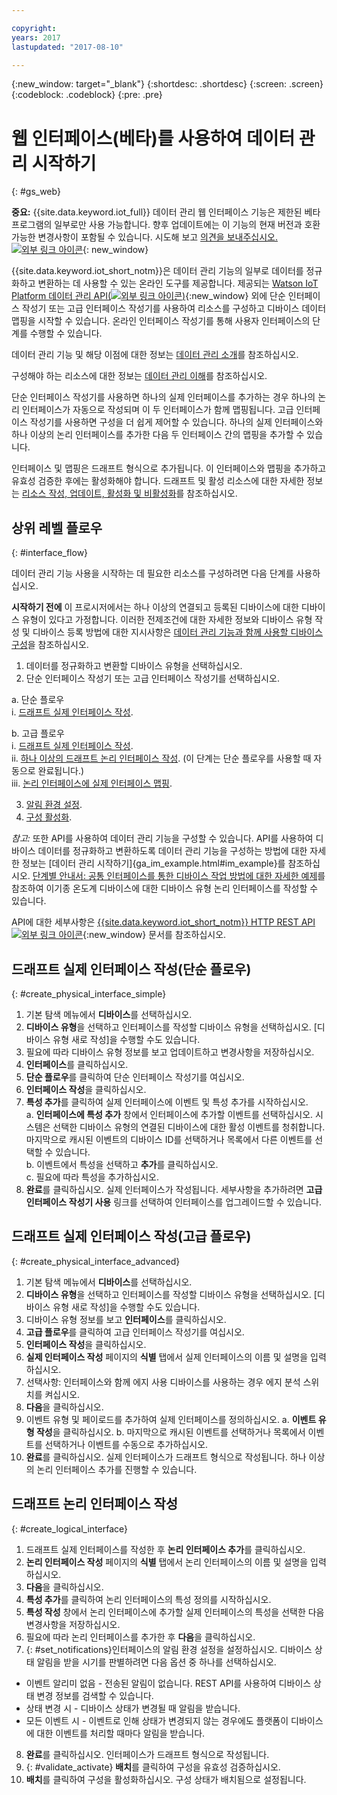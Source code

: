 ```yaml
---

copyright:
years: 2017
lastupdated: "2017-08-10"

---
```


{:new_window: target="\_blank"}
{:shortdesc: .shortdesc}
{:screen: .screen}
{:codeblock: .codeblock}
{:pre: .pre}

# 웹 인터페이스(베타)를 사용하여 데이터 관리 시작하기
{: #gs_web}

**중요:** {{site.data.keyword.iot_full}} 데이터 관리 웹 인터페이스 기능은 제한된 베타 프로그램의 일부로만 사용 가능합니다. 향후 업데이트에는 이 기능의 현재 버전과 호환 가능한 변경사항이 포함될 수 있습니다. 시도해 보고 [의견을 보내주십시오. ![외부 링크 아이콘](../../../icons/launch-glyph.svg)](https://developer.ibm.com/answers/smart-spaces/17/internet-of-things.html){: new_window}

{{site.data.keyword.iot_short_notm}}은 데이터 관리 기능의 일부로 데이터를 정규화하고 변환하는 데 사용할 수 있는 온라인 도구를 제공합니다. 제공되는 [Watson IoT Platform 데이터 관리 API(![외부 링크 아이콘](../../../icons/launch-glyph.svg "외부 링크 아이콘"))](https://docs.internetofthings.ibmcloud.com/apis/swagger/v0002/state-mgmt.html){:new_window} 외에 단순 인터페이스 작성기 또는 고급 인터페이스 작성기를 사용하여 리소스를 구성하고 디바이스 데이터 맵핑을 시작할 수 있습니다. 온라인 인터페이스 작성기를 통해 사용자 인터페이스의 단계를 수행할 수 있습니다.

데이터 관리 기능 및 해당 이점에 대한 정보는 [데이터 관리 소개](../GA_information_management/ga_im_device_twin.html#device_twins)를 참조하십시오.

구성해야 하는 리소스에 대한 정보는 [데이터 관리 이해](../GA_information_management/ga_im_definitions.html#definitions_resource)를 참조하십시오.

단순 인터페이스 작성기를 사용하면 하나의 실제 인터페이스를 추가하는 경우 하나의 논리 인터페이스가 자동으로 작성되며 이 두 인터페이스가 함께 맵핑됩니다. 고급 인터페이스 작성기를 사용하면 구성을 더 쉽게 제어할 수 있습니다. 하나의 실제 인터페이스와 하나 이상의 논리 인터페이스를 추가한 다음 두 인터페이스 간의 맵핑을 추가할 수 있습니다.

인터페이스 및 맵핑은 드래프트 형식으로 추가됩니다. 이 인터페이스와 맵핑을 추가하고 유효성 검증한 후에는 활성화해야 합니다. 드래프트 및 활성 리소스에 대한 자세한 정보는 [리소스 작성, 업데이트, 활성화 및 비활성화](../GA_information_management/ga_im_definitions.html#draft_active_resources)를 참조하십시오.



## 상위 레벨 플로우
{: #interface_flow}

데이터 관리 기능 사용을 시작하는 데 필요한 리소스를 구성하려면 다음 단계를 사용하십시오.

**시작하기 전에**
이 프로시저에서는 하나 이상의 연결되고 등록된 디바이스에 대한 디바이스 유형이 있다고 가정합니다. 이러한 전제조건에 대한 자세한 정보와 디바이스 유형 작성 및 디바이스 등록 방법에 대한 지시사항은 [데이터 관리 기능과 함께 사용할 디바이스 구성](im_config_devices.html)을 참조하십시오.

1. 데이터를 정규화하고 변환할 디바이스 유형을 선택하십시오.
2. 단순 인터페이스 작성기 또는 고급 인터페이스 작성기를 선택하십시오.

a. 단순 플로우  
   i. [드래프트 실제 인터페이스 작성](#create_physical_interface_simple).  
   
b. 고급 플로우  
   i. [드래프트 실제 인터페이스 작성](#create_physical_interface_advanced).  
   ii. [하나 이상의 드래프트 논리 인터페이스 작성](#create_logical_interface). (이 단계는 단순 플로우를 사용할 때 자동으로 완료됩니다.)  
   iii. [논리 인터페이스에 실제 인터페이스 맵핑](#create_interface_mappings).  
     
     
3. [알림 환경 설정](#set_notifications).
4. [구성 활성화](#validate_activate).

*참고:* 또한 API를 사용하여 데이터 관리 기능을 구성할 수 있습니다. API를 사용하여 디바이스 데이터를 정규화하고 변환하도록 데이터 관리 기능을 구성하는 방법에 대한 자세한 정보는 [데이터 관리 시작하기]{ga_im_example.html#im_example}를 참조하십시오. [단계별 안내서: 공통 인터페이스를 통한 디바이스 작업 방법에 대한 자세한 예제](../GA_information_management/ga_im_index_scenario.html#scenario)를 참조하여 이기종 온도계 디바이스에 대한 디바이스 유형 논리 인터페이스를 작성할 수 있습니다.

API에 대한 세부사항은 [{{site.data.keyword.iot_short_notm}} HTTP REST API ![외부 링크 아이콘](../../../icons/launch-glyph.svg "외부 링크 아이콘")](https://docs.internetofthings.ibmcloud.com/apis/swagger/v0002/state-mgmt.html){:new_window} 문서를 참조하십시오. 


## 드래프트 실제 인터페이스 작성(단순 플로우)
{: #create_physical_interface_simple}

1. 기본 탐색 메뉴에서 **디바이스**를 선택하십시오.
2. **디바이스 유형**을 선택하고 인터페이스를 작성할 디바이스 유형을 선택하십시오. [디바이스 유형 새로 작성]을 수행할 수도 있습니다.
3. 필요에 따라 디바이스 유형 정보를 보고 업데이트하고 변경사항을 저장하십시오.
4. **인터페이스**를 클릭하십시오.
5. **단순 플로우**를 클릭하여 단순 인터페이스 작성기를 여십시오.
6. **인터페이스 작성**을 클릭하십시오.
7. **특성 추가**를 클릭하여 실제 인터페이스에 이벤트 및 특성 추가를 시작하십시오.  
 a. **인터페이스에 특성 추가** 창에서 인터페이스에 추가할 이벤트를 선택하십시오. 시스템은 선택한 디바이스 유형의 연결된 디바이스에 대한 활성 이벤트를 청취합니다. 마지막으로 캐시된 이벤트의 디바이스 ID를 선택하거나 목록에서 다른 이벤트를 선택할 수 있습니다.  
  b. 이벤트에서 특성을 선택하고 **추가**를 클릭하십시오.  
  c. 필요에 따라 특성을 추가하십시오.
8. **완료**를 클릭하십시오. 실제 인터페이스가 작성됩니다. 세부사항을 추가하려면 **고급 인터페이스 작성기 사용** 링크를 선택하여 인터페이스를 업그레이드할 수 있습니다.


## 드래프트 실제 인터페이스 작성(고급 플로우)
{: #create_physical_interface_advanced}

1. 기본 탐색 메뉴에서 **디바이스**를 선택하십시오.
2. **디바이스 유형**을 선택하고 인터페이스를 작성할 디바이스 유형을 선택하십시오. [디바이스 유형 새로 작성]을 수행할 수도 있습니다.
2. 디바이스 유형 정보를 보고 **인터페이스**를 클릭하십시오.
4. **고급 플로우**를 클릭하여 고급 인터페이스 작성기를 여십시오.
5. **인터페이스 작성**을 클릭하십시오.
7. **실제 인터페이스 작성** 페이지의 **식별** 탭에서 실제 인터페이스의 이름 및 설명을 입력하십시오.
7. 선택사항: 인터페이스와 함께 에지 사용 디바이스를 사용하는 경우 에지 분석 스위치를 켜십시오.
8. **다음**을 클릭하십시오. 
9. 이벤트 유형 및 페이로드를 추가하여 실제 인터페이스를 정의하십시오.
 a. **이벤트 유형 작성**을 클릭하십시오. 
 b. 마지막으로 캐시된 이벤트를 선택하거나 목록에서 이벤트를 선택하거나 이벤트를 수동으로 추가하십시오.
10. **완료**를 클릭하십시오. 실제 인터페이스가 드래프트 형식으로 작성됩니다. 하나 이상의 논리 인터페이스 추가를 진행할 수 있습니다.

## 드래프트 논리 인터페이스 작성
{: #create_logical_interface}

1. 드래프트 실제 인터페이스를 작성한 후 **논리 인터페이스 추가**를 클릭하십시오.
2. **논리 인터페이스 작성** 페이지의 **식별** 탭에서 논리 인터페이스의 이름 및 설명을 입력하십시오.
3. **다음**을 클릭하십시오. 
4. **특성 추가**를 클릭하여 논리 인터페이스의 특성 정의를 시작하십시오.
5. **특성 작성** 창에서 논리 인터페이스에 추가할 실제 인터페이스의 특성을 선택한 다음 변경사항을 저장하십시오.
6. 필요에 따라 논리 인터페이스를 추가한 후 **다음**을 클릭하십시오.
7. {: #set_notifications}인터페이스의 알림 환경 설정을 설정하십시오. 디바이스 상태 알림을 받을 시기를 판별하려면 다음 옵션 중 하나를 선택하십시오.
 - 이벤트 알리미 없음 - 전송된 알림이 없습니다. REST API를 사용하여 디바이스 상태 변경 정보를 검색할 수 있습니다.
 - 상태 변경 시 - 디바이스 상태가 변경될 때 알림을 받습니다.
 - 모든 이벤트 시 - 이벤트로 인해 상태가 변경되지 않는 경우에도 플랫폼이 디바이스에 대한 이벤트를 처리할 때마다 알림을 받습니다.
8. **완료**를 클릭하십시오. 인터페이스가 드래프트 형식으로 작성됩니다.
9. {: #validate_activate} **배치**를 클릭하여 구성을 유효성 검증하십시오.
10. **배치**를 클릭하여 구성을 활성화하십시오. 구성 상태가 배치됨으로 설정됩니다. 

